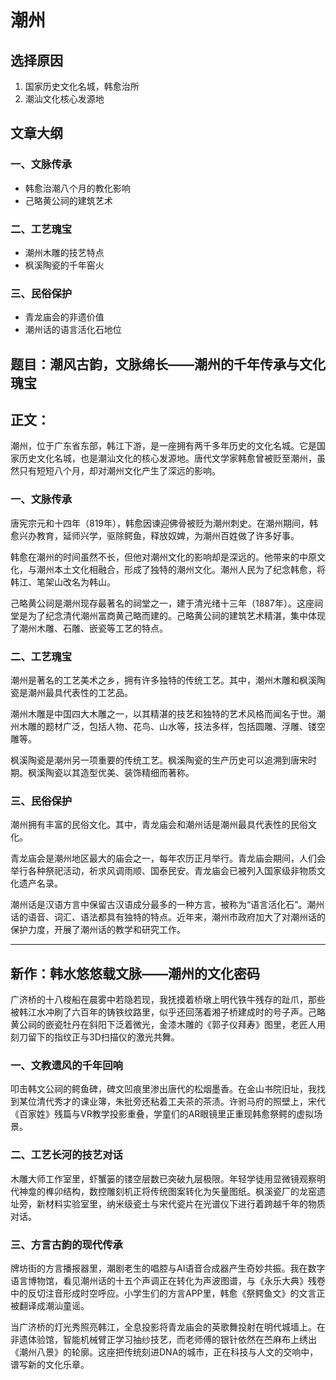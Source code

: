 # 潮州

## 选择原因
1. 国家历史文化名城，韩愈治所
2. 潮汕文化核心发源地

## 文章大纲
### 一、文脉传承
- 韩愈治潮八个月的教化影响
- 己略黄公祠的建筑艺术

### 二、工艺瑰宝
- 潮州木雕的技艺特点
- 枫溪陶瓷的千年窑火

### 三、民俗保护
- 青龙庙会的非遗价值
- 潮州话的语言活化石地位

## 题目：潮风古韵，文脉绵长——潮州的千年传承与文化瑰宝

## 正文：

潮州，位于广东省东部，韩江下游，是一座拥有两千多年历史的文化名城。它是国家历史文化名城，也是潮汕文化的核心发源地。唐代文学家韩愈曾被贬至潮州，虽然只有短短八个月，却对潮州文化产生了深远的影响。

### 一、文脉传承

唐宪宗元和十四年（819年），韩愈因谏迎佛骨被贬为潮州刺史。在潮州期间，韩愈兴办教育，延师兴学，驱除鳄鱼，释放奴婢，为潮州百姓做了许多好事。

韩愈在潮州的时间虽然不长，但他对潮州文化的影响却是深远的。他带来的中原文化，与潮州本土文化相融合，形成了独特的潮州文化。潮州人民为了纪念韩愈，将韩江、笔架山改名为韩山。

己略黄公祠是潮州现存最著名的祠堂之一，建于清光绪十三年（1887年）。这座祠堂是为了纪念清代潮州富商黄己略而建的。己略黄公祠的建筑艺术精湛，集中体现了潮州木雕、石雕、嵌瓷等工艺的特点。

### 二、工艺瑰宝

潮州是著名的工艺美术之乡，拥有许多独特的传统工艺。其中，潮州木雕和枫溪陶瓷是潮州最具代表性的工艺品。

潮州木雕是中国四大木雕之一，以其精湛的技艺和独特的艺术风格而闻名于世。潮州木雕的题材广泛，包括人物、花鸟、山水等，技法多样，包括圆雕、浮雕、镂空雕等。

枫溪陶瓷是潮州另一项重要的传统工艺。枫溪陶瓷的生产历史可以追溯到唐宋时期。枫溪陶瓷以其造型优美、装饰精细而著称。

### 三、民俗保护

潮州拥有丰富的民俗文化。其中，青龙庙会和潮州话是潮州最具代表性的民俗文化。

青龙庙会是潮州地区最大的庙会之一，每年农历正月举行。青龙庙会期间，人们会举行各种祭祀活动，祈求风调雨顺、国泰民安。青龙庙会已被列入国家级非物质文化遗产名录。

潮州话是汉语方言中保留古汉语成分最多的一种方言，被称为“语言活化石”。潮州话的语音、词汇、语法都具有独特的特点。近年来，潮州市政府加大了对潮州话的保护力度，开展了潮州话的教学和研究工作。

---

## 新作：韩水悠悠载文脉——潮州的文化密码

广济桥的十八梭船在晨雾中若隐若现，我抚摸着桥墩上明代铁牛残存的趾爪，那些被韩江水冲刷了六百年的铸铁纹路里，似乎还回荡着湘子桥建成时的号子声。己略黄公祠的嵌瓷牡丹在斜阳下泛着微光，金漆木雕的《郭子仪拜寿》图里，老匠人用刻刀留下的指纹正与3D扫描仪的激光共舞。

### 一、文教遗风的千年回响

叩击韩文公祠的鳄鱼碑，碑文凹痕里渗出唐代的松烟墨香。在金山书院旧址，我找到某位清代秀才的课业簿，朱批旁还粘着工夫茶的茶渍。许驸马府的照壁上，宋代《百家姓》残篇与VR教学投影重叠，学童们的AR眼镜里正重现韩愈祭鳄的虚拟场景。

### 二、工艺长河的技艺对话

木雕大师工作室里，虾蟹篓的镂空层数已突破九层极限。年轻学徒用显微镜观察明代神龛的榫卯结构，数控雕刻机正将传统图案转化为矢量图纸。枫溪瓷厂的龙窑遗址旁，新材料实验室里，纳米级瓷土与宋代瓷片在光谱仪下进行着跨越千年的物质对话。

### 三、方言古韵的现代传承

牌坊街的方言播报器里，潮剧老生的唱腔与AI语音合成器产生奇妙共振。我在数字语言博物馆，看见潮州话的十五个声调正在转化为声波图谱，与《永乐大典》残卷中的反切注音形成时空呼应。小学生们的方言APP里，韩愈《祭鳄鱼文》的文言正被翻译成潮汕童谣。

当广济桥的灯光秀照亮韩江，全息投影将青龙庙会的英歌舞投射在明代城墙上。在非遗体验馆，智能机械臂正学习抽纱技艺，而老师傅的银针依然在苎麻布上绣出《潮州八景》的轮廓。这座把传统刻进DNA的城市，正在科技与人文的交响中，谱写新的文化乐章。